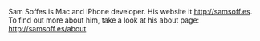 Sam Soffes is Mac and iPhone developer. His website it http://samsoff.es. To find out more about him, take a look at his about page: http://samsoff.es/about